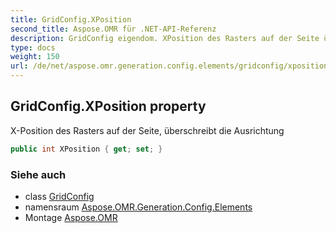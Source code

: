 ```yaml
---
title: GridConfig.XPosition
second_title: Aspose.OMR für .NET-API-Referenz
description: GridConfig eigendom. XPosition des Rasters auf der Seite überschreibt die Ausrichtung
type: docs
weight: 150
url: /de/net/aspose.omr.generation.config.elements/gridconfig/xposition/
---
```

## GridConfig.XPosition property

X-Position des Rasters auf der Seite, überschreibt die Ausrichtung

```csharp
public int XPosition { get; set; }
```

### Siehe auch

* class [GridConfig](../)
* namensraum [Aspose.OMR.Generation.Config.Elements](../../gridconfig/)
* Montage [Aspose.OMR](../../../)


